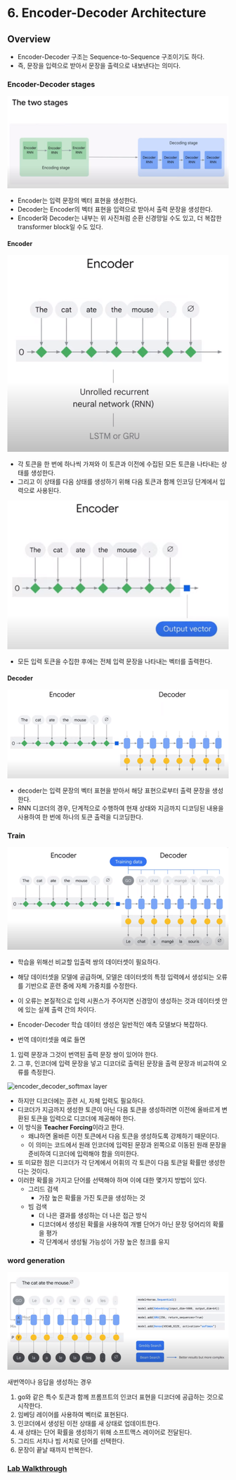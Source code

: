# 6. Encoder-Decoder Architecture

## Overview

- Encoder-Decoder 구조는 Sequence-to-Sequence 구조이기도 하다.
- 즉, 문장을 입력으로 받아서 문장을 출력으로 내보낸다는 의미다.

### Encoder-Decoder stages

![Encoder-Decoder stages](./img/encoder_decoder_stages.png)

- Encoder는 입력 문장의 벡터 표현을 생성한다.
- Decoder는 Encoder의 벡터 표현을 입력으로 받아서 출력 문장을 생성한다.
- Encoder와 Decoder는 내부는 위 사진처럼 순환 신경망일 수도 있고, 더 복잡한 transformer block일 수도 있다.

#### Encoder

![encoder1](./img/encoder1.png)

- 각 토큰을 한 번에 하나씩 가져와 이 토큰과 이전에 수집된 모든 토큰을 나타내는 상태를 생성한다.
- 그리고 이 상태를 다음 상태를 생성하기 위해 다음 토큰과 함께 인코딩 단계에서 입력으로 사용된다.

![encoder2](./img/encoder2.png)

- 모든 입력 토큰을 수집한 후에는 전체 입력 문장을 나타내는 벡터를 출력한다.

#### Decoder

![decoder1](./img/decoder1.png)

- decoder는 입력 문장의 벡터 표현을 받아서 해당 표현으로부터 출력 문장을 생성한다.
- RNN 디코더의 경우, 단계적으로 수행하여 현재 상태와 지금까지 디코딩된 내용을 사용하여 한 번에 하나의 토큰 출력을 디코딩한다.

### Train

![encoder_decoder_train](./img/encoder_decoder_train.png)

- 학습을 위해선 비교할 입출력 쌍의 데이터셋이 필요하다.
- 해당 데이터셋을 모델에 공급하며, 모델은 데이터셋의 특정 입력에서 생성되는 오류를 기반으로 훈련 중에 자체 가중치를 수정한다.
- 이 오류는 본질적으로 입력 시퀀스가 주어지면 신경망이 생성하는 것과 데이터셋 안에 있는 실제 출력 간의 차이다.

- Encoder-Decoder 학습 데이터 생성은 일반적인 예측 모델보다 복잡하다.
- 번역 데이터셋을 예로 들면

1. 입력 문장과 그것이 번역된 출력 문장 쌍이 있어야 한다.
2. 그 후, 인코더에 입력 문장을 넣고 디코더로 출력된 문장을 출력 문장과 비교하여 오류를 측정한다.

![encoder_decoder_softmax layer](./img/encoder_decoder_softmax_layer.png)

- 하지만 디코더에는 훈련 시, 자체 입력도 필요하다.
- 디코더가 지금까지 생성한 토큰이 아닌 다음 토큰을 생성하려면 이전에 올바르게 변환된 토큰을 입력으로 디코더에 제공해야 한다.
- 이 방식을 **Teacher Forcing**이라고 한다.
    - 왜냐하면 올바른 이전 토큰에서 다음 토큰을 생성하도록 강제하기 때문이다.
    - 이 의미는 코드에서 원래 인코더에 입력된 문장과 왼쪽으로 이동된 원래 문장을 준비하여 디코더에 입력해야 함을 의미한다.
- 또 미묘한 점은 디코더가 각 단계에서 어휘의 각 토큰이 다음 토큰일 확률만 생성한다는 것이다.
- 이러한 확률을 가지고 단어를 선택해야 하며 이에 대한 몇가지 방법이 있다.
    - 그리드 검색
        - 가장 높은 확률을 가진 토큰을 생성하는 것
    - 빔 검색
        - 더 나은 결과를 생성하는 더 나은 접근 방식
        - 디코더에서 생성된 확률을 사용하여 개별 단어가 아닌 문장 덩어리의 확률을 평가
        - 각 단계에서 생성될 가능성이 가장 높은 청크를 유지

### word generation

![word generation](./img/word_generation.png)

새번역이나 응답을 생성하는 경우

1. go와 같은 특수 토큰과 함께 프롬프트의 인코더 표현을 디코더에 공급하는 것으로 시작한다.
2. 임베딩 레이어를 사용하여 벡터로 표현된다.
3. 인코더에서 생성된 이전 상태를 새 상태로 업데이트한다.
4. 새 상태는 단어 확률을 생성하기 위해 소프트맥스 레이어로 전달된다.
5. 그리드 서치나 빔 서치로 단어를 선택한다.
6. 문장이 끝날 때까지 반복한다.

### [Lab Walkthrough](https://www.youtube.com/watch?v=FW--2KkTQ1s&t=1s)